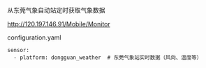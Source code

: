 
从东莞气象自动站定时获取气象数据

http://120.197.146.91/Mobile/Monitor


configuration.yaml
```
sensor:
  - platform: dongguan_weather  # 东莞气象站实时数据（风向、温度等）
```
